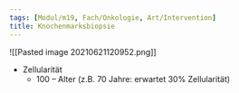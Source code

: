```yaml
---
tags: [Modul/m19, Fach/Onkologie, Art/Intervention]
title: Knochenmarksbiopsie
---
```

![[Pasted image 20210621120952.png]]

- Zellularität
	- 100 – Alter (z.B. 70 Jahre: erwartet 30% Zellularität)